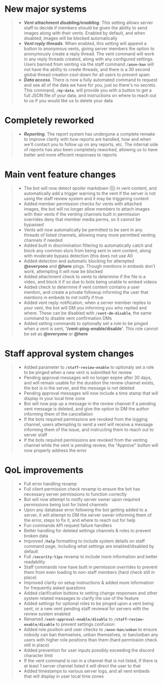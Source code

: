 # New major systems
> - **_Vent attachment disabling/enabling_**. This setting allows server staff to decide if members should be given the ability to send images along with their vents. Enabled by default, and when disabled, images will be blocked automatically
> - **_Vent reply threads_**. When enabled, this setting will append a button to anonymous vents, giving server members the option to anonymously create a reply thread. The vent command will work in any reply threads created, along with any configured settings. Users banned from venting via the staff command **`/anon-ban`** will not have the ability to create threads, and there is a 30 second global thread creation cool-down for all users to prevent spam
> - **_Data access_**. There is now a fully automated command to request and see all of the data we have for you, just so there's no secrets. This command, **`/my-data`**, will provide you with a button to get a full JSON file of your data, and instructions on where to reach out to us if you would like us to delete your data


# Completely reworked
> - **_Reporting_**. The report system has undergone a complete remake to improve clarity with how reports are handled, how and when we'll contact you to follow up on any reports, etc. The internal side of reports has also been completely reworked, allowing us to have better and more efficient responses to reports


# Main vent feature changes
> - The bot will now detect spoiler markdown (||) in vent content, and automatically add a trigger warning to the vent if the server is not using the staff review system and it may be triggering content
> - Added member permission checks for vents with attached images, the bot will no longer allow members to attach images with their vents if the venting channels built in permission overrides deny that member media perms, so it cannot be bypassed
> - Vents will now automatically be permitted to be sent in any threads of listed channels, allowing many more permitted venting channels if needed
> - Added built in discrimination filtering to automatically catch and block any common slurs from being sent in vent content, along with moderate bypass detection (this does not use AI)
> - Added detection and automatic blocking for attempted **@everyone** and **@here** pings. Though mentions in embeds don't work, attempting it will now be blocked
> - Added attachment check to vents to determine if the file is a video, and block it if so due to bots being unable to embed videos
> - Added check to determine if vent content contains a user mention, and create a private followup informing the user that mentions in embeds to not notify if true
> - Added vent reply notification, when a server member replies to your vent, the bot will DM you informing you who replied and where. These can be disabled with **`/vent-dm-disable`**, the same command to disable vent confirmation DMs
> - Added setting commands to optionally set a role to be pinged when a vent is sent, **'/vent-ping-enable/disable'**. This role cannot be set as **@everyone** or **@here**


# Staff approval system changes
> - Added parameter to **`/staff-review-enable`** to optionaly set a role to be pinged when a new vent is submitted for review
> - Pending approval messages will no longer expire after 30 days, and will remain usable for the duration the review channel exists, the bot is in the server, and the message is not deleted
> - Pending approval messages will now include a time stamp that will display in your local time zone
> - Bot will now pop up a message in the review channel if a pending vent message is deleted, and give the option to DM the author informing them of the cancellation
> - If the bots required permissions are revoked from the logging channel, users attempting to send a vent will receive a message informing them of the issue, and instructing them to reach out to server staff
> - If the bots required permissions are revoked from the venting channel while the vent is pending review, the "Approve" button will now properly address the error


# QoL improvements
> - Full error handling revamp
> - Full client permission check revamp to ensure the bot has necessary server permissions to function correctly
> - Bot will now attempt to notify server owner upon required permissions being lost for listed channels
> - Upon any database error following the bot getting added to a server, it will attempt to DM the server owner informing them of the error, steps to fix it, and where to reach out for help
> - Fun commands API request failure handlers
> - Better handling for deleted settings channels & roles to prevent broken data
> - Improved **`/help`** formatting to include system details on staff command page, including what settings are enabled/disabled by default 
> - Full **`/security-tips`** revamp to include more information and better readability
> - Staff commands now have built in permission overrides to prevent them from even loading to non-staff members (hard check still in place)
> - Improved clarity on setup instructions & added more information for frequently asked questions
> - Added clarification buttons to setting change responses and other system related messages to clarify the use of the feature
> - Added settings for optional roles to be pinged upon a vent being sent, or a new vent pending staff reviewal for servers with the review system enabled
> - Renamed **`/vent-approval-enable/disable`** to **`/staff-review-enable/disable`** to prevent settings confusion
> - Added role position and user checks to **`/anon-ban/unban`** to ensure nobody can ban themselves, unban themselves, or ban/unban any users with higher role positions than them (hard permission check still in place)
> - Added prevention for user inputs possibly exceeding the discord character limit
> - If the vent command is ran in a channel that is not listed, if there is at least 1 server channel listed it will direct the user to that
> - Added timestamps to various server logs, and all vent embeds that will display in user local time zones
